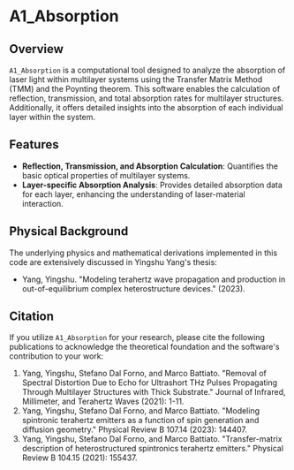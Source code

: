 # A1_Absorption

## Overview
`A1_Absorption` is a computational tool designed to analyze the absorption of laser light within multilayer systems using the Transfer Matrix Method (TMM) and the Poynting theorem. This software enables the calculation of reflection, transmission, and total absorption rates for multilayer structures. Additionally, it offers detailed insights into the absorption of each individual layer within the system.

## Features
- **Reflection, Transmission, and Absorption Calculation**: Quantifies the basic optical properties of multilayer systems.
- **Layer-specific Absorption Analysis**: Provides detailed absorption data for each layer, enhancing the understanding of laser-material interaction.

## Physical Background
The underlying physics and mathematical derivations implemented in this code are extensively discussed in Yingshu Yang's thesis:

- Yang, Yingshu. "Modeling terahertz wave propagation and production in out-of-equilibrium complex heterostructure devices." (2023).

## Citation
If you utilize `A1_Absorption` for your research, please cite the following publications to acknowledge the theoretical foundation and the software's contribution to your work:

1. Yang, Yingshu, Stefano Dal Forno, and Marco Battiato. "Removal of Spectral Distortion Due to Echo for Ultrashort THz Pulses Propagating Through Multilayer Structures with Thick Substrate." Journal of Infrared, Millimeter, and Terahertz Waves (2021): 1-11.
2. Yang, Yingshu, Stefano Dal Forno, and Marco Battiato. "Modeling spintronic terahertz emitters as a function of spin generation and diffusion geometry." Physical Review B 107.14 (2023): 144407.
3. Yang, Yingshu, Stefano Dal Forno, and Marco Battiato. "Transfer-matrix description of heterostructured spintronics terahertz emitters." Physical Review B 104.15 (2021): 155437.

